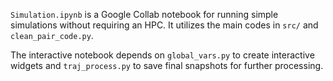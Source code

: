 `Simulation.ipynb` is a Google Collab notebook for running simple simulations without requiring an HPC. It utilizes the main codes in `src/` and `clean_pair_code.py`.

The interactive notebook depends on `global_vars.py` to create interactive widgets and `traj_process.py` to save final snapshots for further processing.
